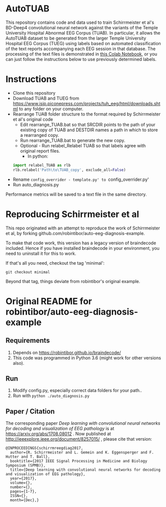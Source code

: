 # AutoTUAB

This repository contains code and data used to train Schirrmeister et al's BD-Deep4 convolutional neural network against the variants of the Temple University Hospital Abnormal EEG Corpus (TUAB). In particular, it allows the AutoTUAB dataset to be generated from the larger Temple University Hospital EEG Corpus (TUEG) using labels based on automated classification of the text reports accompanying each EEG session in that database. The processing of the text files is demonstrated in [this Colab Notebook](https://colab.research.google.com/drive/1YG4zof-NuSbU677Nu9UD7HM3WH7XPDry), or you can just follow the instructions below to use previously determined labels.

# Instructions

* Clone this repository
* Download TUAB and TUEG from https://www.isip.piconepress.com/projects/tuh_eeg/html/downloads.shtml to any folder on your computer.
* Rearrange TUAB folder structure to the format required by Schirrmeister et al's original code
  * Edit rearrange_TUAB.bat so that SRCDIR points to the path of your existing copy of TUAB and DESTDIR names a path in which to store a rearranged copy.
  * Run rearrange_TUAB.bat to generate the new copy.
  * Optional - Run relabel_Relabel TUAB so that labels agree with original report files. 
    * In python: 
  ```python
  import relabel_TUAB as rlb
  rlb.relabel('Path\to\TUAB_copy', exclude_all=False)
* Rename `config_overrider - template.py' to `config_overrider.py'
* Run auto_diagnosis.py

Performance metrics will be saved to a text file in the same directory.

# Reproducing Schirrmeister et al

This repo originated with an attempt to reproduce the work of Schirrmeister et al, by forking github.com/robintibor/auto-eeg-diagnosis-example.

To make that code work, this version has a legacy version of braindecode included. Hence if you have installed braindecode in your environment, you need to uninstall it for this to work.

If that's all you need, checkout the tag 'minimal':
```console
git checkout minimal
```

Beyond that tag, things deviate from robintibor's original example.

# Original README for robintibor/auto-eeg-diagnosis-example

## Requirements
1. Depends on https://robintibor.github.io/braindecode/ 
2. This code was programmed in Python 3.6 (might work for other versions also).

## Run
1. Modify config.py, especially correct data folders for your path..
2. Run with `python ./auto_diagnosis.py`

## Paper / Citation
The corresponding paper *Deep learning with convolutional neural networks for decoding and visualization of EEG pathology* is at https://arxiv.org/abs/1708.08012 . Now published at http://ieeexplore.ieee.org/document/8257015/ , please cite that version:

```
@INPROCEEDINGS{schirrmreegdiag2017,
  author={R. Schirrmeister and L. Gemein and K. Eggensperger and F. Hutter and T. Ball},
  booktitle={2017 IEEE Signal Processing in Medicine and Biology Symposium (SPMB)},
  title={Deep learning with convolutional neural networks for decoding and visualization of EEG pathology},
  year={2017},
  volume={},
  number={},
  pages={1-7},
  ISSN={},
  month={Dec},}
```
